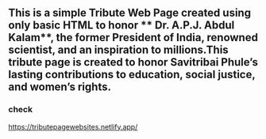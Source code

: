 This is a simple Tribute Web Page created using only basic HTML to honor ** Dr. A.P.J. Abdul Kalam**, the former President of India, renowned scientist, and an inspiration to millions.This tribute page is created to honor **Savitribai Phule’s** lasting contributions to education, social justice, and women’s rights.
--
### check
https://tributepagewebsites.netlify.app/
